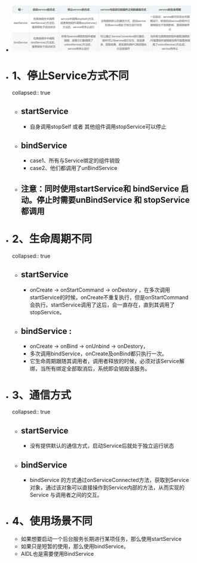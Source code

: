 - ![image.png](../assets/image_1688375323902_0.png)
- # 1、停止Service方式不同
  collapsed:: true
	- ## startService
		- 自身调用stopSelf   或者  其他组件调用stopService可以停止
	- ## bindService
		- case1、所有与Service绑定的组件销毁
		- case2、他们都调用了unBindService
	- ## 注意：同时使用startService和 bindService 启动。停止时需要unBindService 和 stopService都调用
- # 2、生命周期不同
  collapsed:: true
	- ## startService
		- onCreate -> onStartCommand -> onDestory ，在多次调用startService的时候，onCreate不重复执行，但是onStartCommand会执行。startService调用了这后，会一直存在，直到其调用了stopService。
	- ## bindService :
		- onCreate -> onBind -> onUnbind -> onDestory，
		- 多次调用bindService，onCreate及onBind都只执行一次。
		- 它生命周期跟随其调用者，调用者释放的时候，必须对该Service解绑，当所有绑定全部取消后，系统即会销毁该服务。
- # 3、通信方式
  collapsed:: true
	- ## startService
		- 没有提供默认的通信方式，启动Service后就处于独立运行状态
	- ## bindService
		- bindService 的方式通过onServiceConnected方法，获取到Service对象，通过该对象可以直接操作到Service内部的方法，从而实现的Service 与调用者之间的交互。
- # 4、使用场景不同
	- 如果想要启动一个后台服务长期进行某项任务，那么使用startService
	- 如果只是短暂的使用，那么使用bindService。
	- AIDL也是需要使用BindService